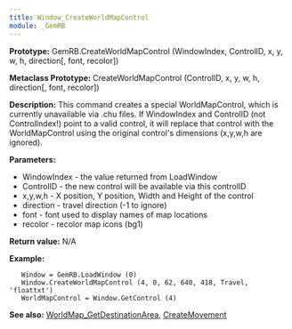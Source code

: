 ```yaml
---
title: Window_CreateWorldMapControl
module: _GemRB
---
```


**Prototype:** GemRB.CreateWorldMapControl (WindowIndex, ControlID, x, y, w, h, direction[, font, recolor])

**Metaclass Prototype:** CreateWorldMapControl (ControlID, x, y, w, h, direction[, font, recolor])

**Description:** This command creates a special WorldMapControl, which is 
currently unavailable via .chu files. If WindowIndex and ControlID (not 
ControlIndex!) point to a valid control, it will replace that control with 
the WorldMapControl using the original control's dimensions (x,y,w,h are 
ignored).

**Parameters:** 
  * WindowIndex - the value returned from LoadWindow
  * ControlID   - the new control will be available via this controlID
  * x,y,w,h     - X position, Y position, Width and Height of the control
  * direction   - travel direction (-1 to ignore)
  * font        - font used to display names of map locations
  * recolor     - recolor map icons (bg1)

**Return value:** N/A

**Example:**
 
       Window = GemRB.LoadWindow (0)
       Window.CreateWorldMapControl (4, 0, 62, 640, 418, Travel, 'floattxt')
       WorldMapControl = Window.GetControl (4)

**See also:** [WorldMap_GetDestinationArea](WorldMap_GetDestinationArea.md), [CreateMovement](CreateMovement.md)
